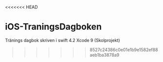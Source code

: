 <<<<<<< HEAD
# iOS-TraningsDagboken
Tränings dagbok skriven i swift 4.2 Xcode 9 (Skolprojekt)
>>>>>>> 8527c24386c0e01e1b9e1582ef88aeb1ba3878a9

